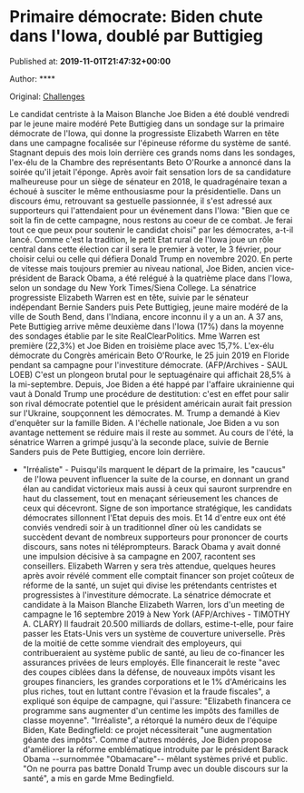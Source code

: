 
# Primaire démocrate: Biden chute dans l'Iowa, doublé par Buttigieg

Published at: **2019-11-01T21:47:32+00:00**

Author: ****

Original: [Challenges](https://www.challenges.fr/monde/primaire-democrate-biden-chute-dans-l-iowa-double-par-buttigieg_682795)

Le candidat centriste à la Maison Blanche Joe Biden a été doublé vendredi par le jeune maire modéré Pete Buttigieg dans un sondage sur la primaire démocrate de l'Iowa, qui donne la progressiste Elizabeth Warren en tête dans une campagne focalisée sur l'épineuse réforme du système de santé.
Stagnant depuis des mois loin derrière ces grands noms dans les sondages, l'ex-élu de la Chambre des représentants Beto O'Rourke a annoncé dans la soirée qu'il jetait l'éponge.
Après avoir fait sensation lors de sa candidature malheureuse pour un siège de sénateur en 2018, le quadragénaire texan a échoué à susciter le même enthousiasme pour la présidentielle. Dans un discours ému, retrouvant sa gestuelle passionnée, il s'est adressé aux supporteurs qui l'attendaient pour un événement dans l'Iowa:
"Bien que ce soit la fin de cette campagne, nous restons au coeur de ce combat. Je ferai tout ce que peux pour soutenir le candidat choisi" par les démocrates, a-t-il lancé.
Comme c'est la tradition, le petit Etat rural de l'Iowa joue un rôle central dans cette élection car il sera le premier à voter, le 3 février, pour choisir celui ou celle qui défiera Donald Trump en novembre 2020.
En perte de vitesse mais toujours premier au niveau national, Joe Biden, ancien vice-président de Barack Obama, a été relégué à la quatrième place dans l'Iowa, selon un sondage du New York Times/Siena College.
La sénatrice progressiste Elizabeth Warren est en tête, suivie par le sénateur indépendant Bernie Sanders puis Pete Buttigieg, jeune maire modéré de la ville de South Bend, dans l'Indiana, encore inconnu il y a un an.
A 37 ans, Pete Buttigieg arrive même deuxième dans l'Iowa (17%) dans la moyenne des sondages établie par le site RealClearPolitics.
Mme Warren est première (22,3%) et Joe Biden en troisième place avec 15,7%.
L'ex-élu démocrate du Congrès américain Beto O'Rourke, le 25 juin 2019 en Floride pendant sa campagne pour l'investiture démocrate. (AFP/Archives - SAUL LOEB)
C'est un plongeon brutal pour le septuagénaire qui affichait 28,5% à la mi-septembre.
Depuis, Joe Biden a été happé par l'affaire ukrainienne qui vaut à Donald Trump une procédure de destitution: c'est en effet pour salir son rival démocrate potentiel que le président américain aurait fait pression sur l'Ukraine, soupçonnent les démocrates. M. Trump a demandé à Kiev d'enquêter sur la famille Biden.
A l'échelle nationale, Joe Biden a vu son avantage nettement se réduire mais il reste au sommet. Au cours de l'été, la sénatrice Warren a grimpé jusqu'à la seconde place, suivie de Bernie Sanders puis de Pete Buttigieg, encore loin derrière.
- "Irréaliste" -
Puisqu'ils marquent le départ de la primaire, les "caucus" de l'Iowa peuvent influencer la suite de la course, en donnant un grand élan au candidat victorieux mais aussi à ceux qui sauront surprendre en haut du classement, tout en menaçant sérieusement les chances de ceux qui décevront.
Signe de son importance stratégique, les candidats démocrates sillonnent l'Etat depuis des mois.
Et 14 d'entre eux ont été conviés vendredi soir à un traditionnel dîner où les candidats se succèdent devant de nombreux supporteurs pour prononcer de courts discours, sans notes ni téléprompteurs.
Barack Obama y avait donné une impulsion décisive à sa campagne en 2007, racontent ses conseillers.
Elizabeth Warren y sera très attendue, quelques heures après avoir révélé comment elle comptait financer son projet coûteux de réforme de la santé, un sujet qui divise les prétendants centristes et progressistes à l'investiture démocrate.
La sénatrice démocrate et candidate à la Maison Blanche Elizabeth Warren, lors d'un meeting de campagne le 16 septembre 2019 à New York (AFP/Archives - TIMOTHY A. CLARY)
Il faudrait 20.500 milliards de dollars, estime-t-elle, pour faire passer les Etats-Unis vers un système de couverture universelle.
Près de la moitié de cette somme viendrait des employeurs, qui contribueraient au système public de santé, au lieu de co-financer les assurances privées de leurs employés.
Elle financerait le reste "avec des coupes ciblées dans la défense, de nouveaux impôts visant les groupes financiers, les grandes corporations et le 1% d'Américains les plus riches, tout en luttant contre l'évasion et la fraude fiscales", a expliqué son équipe de campagne, qui l'assure: "Elizabeth financera ce programme sans augmenter d'un centime les impôts des familles de classe moyenne".
"Irréaliste", a rétorqué la numéro deux de l'équipe Biden, Kate Bedingfield: ce projet nécessiterait "une augmentation géante des impôts".
Comme d'autres modérés, Joe Biden propose d'améliorer la réforme emblématique introduite par le président Barack Obama --surnommée "Obamacare"-- mêlant systèmes privé et public.
"On ne pourra pas battre Donald Trump avec un double discours sur la santé", a mis en garde Mme Bedingfield.
